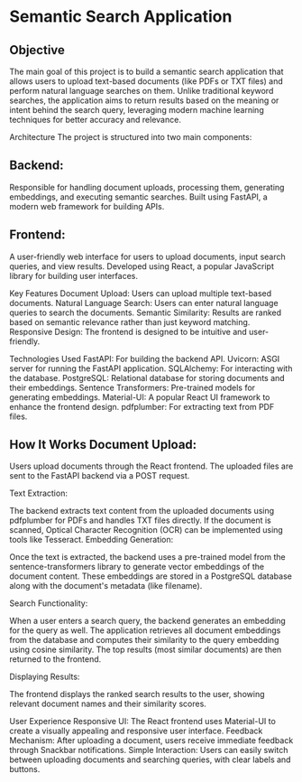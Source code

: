 # Semantic Search Application

## Objective 
The main goal of this project is to build a semantic search application that allows users to upload text-based documents (like PDFs or TXT files) and perform natural language searches on them. Unlike traditional keyword searches, the application aims to return results based on the meaning or intent behind the search query, leveraging modern machine learning techniques for better accuracy and relevance.

Architecture The project is structured into two main components:

## Backend:

Responsible for handling document uploads, processing them, generating embeddings, and executing semantic searches. Built using FastAPI, a modern web framework for building APIs.

## Frontend:

A user-friendly web interface for users to upload documents, input search queries, and view results. Developed using React, a popular JavaScript library for building user interfaces.

Key Features Document Upload: Users can upload multiple text-based documents. Natural Language Search: Users can enter natural language queries to search the documents. Semantic Similarity: Results are ranked based on semantic relevance rather than just keyword matching. Responsive Design: The frontend is designed to be intuitive and user-friendly.

Technologies Used FastAPI: For building the backend API. Uvicorn: ASGI server for running the FastAPI application. SQLAlchemy: For interacting with the database. PostgreSQL: Relational database for storing documents and their embeddings. Sentence Transformers: Pre-trained models for generating embeddings. Material-UI: A popular React UI framework to enhance the frontend design. pdfplumber: For extracting text from PDF files.

## How It Works Document Upload:

Users upload documents through the React frontend. The uploaded files are sent to the FastAPI backend via a POST request.

Text Extraction:

The backend extracts text content from the uploaded documents using pdfplumber for PDFs and handles TXT files directly. If the document is scanned, Optical Character Recognition (OCR) can be implemented using tools like Tesseract. Embedding Generation:

Once the text is extracted, the backend uses a pre-trained model from the sentence-transformers library to generate vector embeddings of the document content. These embeddings are stored in a PostgreSQL database along with the document's metadata (like filename).

Search Functionality:

When a user enters a search query, the backend generates an embedding for the query as well. The application retrieves all document embeddings from the database and computes their similarity to the query embedding using cosine similarity. The top results (most similar documents) are then returned to the frontend.

Displaying Results:

The frontend displays the ranked search results to the user, showing relevant document names and their similarity scores.

User Experience Responsive UI: The React frontend uses Material-UI to create a visually appealing and responsive user interface. Feedback Mechanism: After uploading a document, users receive immediate feedback through Snackbar notifications. Simple Interaction: Users can easily switch between uploading documents and searching queries, with clear labels and buttons.
